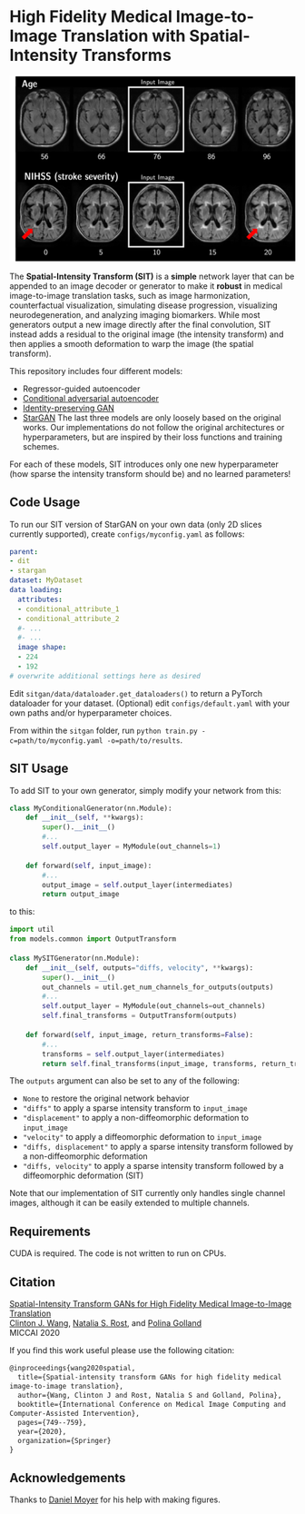 # High Fidelity Medical Image-to-Image Translation with Spatial-Intensity Transforms

![alt text](https://github.com/clintonjwang/sitgan/blob/main/teaser.png?raw=true)

The **Spatial-Intensity Transform (SIT)** is a **simple** network layer that can be appended to an image decoder or generator to make it **robust** in medical image-to-image translation tasks, such as image harmonization, counterfactual visualization, simulating disease progression, visualizing neurodegeneration, and analyzing imaging biomarkers. While most generators output a new image directly after the final convolution, SIT instead adds a residual to the original image (the intensity transform) and then applies a smooth deformation to warp the image (the spatial transform).

This repository includes four different models:
* Regressor-guided autoencoder
* [Conditional adversarial autoencoder](https://arxiv.org/abs/1702.08423)
* [Identity-preserving GAN](https://arxiv.org/abs/1912.02620)
* [StarGAN](https://arxiv.org/abs/1711.09020)
The last three models are only loosely based on the original works. Our implementations do not follow the original architectures or hyperparameters, but are inspired by their loss functions and training schemes.

For each of these models, SIT introduces only one new hyperparameter (how sparse the intensity transform should be) and no learned parameters!


## Code Usage

To run our SIT version of StarGAN on your own data (only 2D slices currently supported), create `configs/myconfig.yaml` as follows:
```yaml
parent:
- dit
- stargan
dataset: MyDataset
data loading:
  attributes:
  - conditional_attribute_1
  - conditional_attribute_2
  #- ...
  #- ...
  image shape:
  - 224
  - 192
# overwrite additional settings here as desired
```

Edit `sitgan/data/dataloader.get_dataloaders()` to return a PyTorch dataloader for your dataset.
(Optional) edit `configs/default.yaml` with your own paths and/or hyperparameter choices.

From within the `sitgan` folder, run `python train.py -c=path/to/myconfig.yaml -o=path/to/results`.


## SIT Usage

To add SIT to your own generator, simply modify your network from this:

```python
class MyConditionalGenerator(nn.Module):
    def __init__(self, **kwargs):
        super().__init__()
        #...
        self.output_layer = MyModule(out_channels=1)

    def forward(self, input_image):
        #...
        output_image = self.output_layer(intermediates)
        return output_image
```

to this:

```python
import util
from models.common import OutputTransform

class MySITGenerator(nn.Module):
    def __init__(self, outputs="diffs, velocity", **kwargs):
        super().__init__()
        out_channels = util.get_num_channels_for_outputs(outputs)
        #...
        self.output_layer = MyModule(out_channels=out_channels)
        self.final_transforms = OutputTransform(outputs)

    def forward(self, input_image, return_transforms=False):
        #...
        transforms = self.output_layer(intermediates)
        return self.final_transforms(input_image, transforms, return_transforms=return_transforms)
```

The `outputs` argument can also be set to any of the following:
* `None` to restore the original network behavior
* `"diffs"` to apply a sparse intensity transform to `input_image`
* `"displacement"` to apply a non-diffeomorphic deformation to `input_image`
* `"velocity"` to apply a diffeomorphic deformation to `input_image`
* `"diffs, displacement"` to apply a sparse intensity transform followed by a non-diffeomorphic deformation
* `"diffs, velocity"` to apply a sparse intensity transform followed by a diffeomorphic deformation (SIT)

Note that our implementation of SIT currently only handles single channel images, although it can be easily extended to multiple channels.

## Requirements

CUDA is required. The code is not written to run on CPUs.

## Citation

[Spatial-Intensity Transform GANs for High Fidelity Medical Image-to-Image Translation](https://link.springer.com/chapter/10.1007/978-3-030-59713-9_72)<br>
[Clinton J. Wang](https://clintonjwang.github.io/), [Natalia S. Rost](https://www.massgeneral.org/doctors/17477/natalia-rost), and [Polina Golland](https://people.csail.mit.edu/polina/)<br>
MICCAI 2020

If you find this work useful please use the following citation:
```
@inproceedings{wang2020spatial,
  title={Spatial-intensity transform GANs for high fidelity medical image-to-image translation},
  author={Wang, Clinton J and Rost, Natalia S and Golland, Polina},
  booktitle={International Conference on Medical Image Computing and Computer-Assisted Intervention},
  pages={749--759},
  year={2020},
  organization={Springer}
}
```

## Acknowledgements

Thanks to [Daniel Moyer](https://dcmoyer.github.io/) for his help with making figures.
